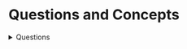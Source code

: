 # Questions and Concepts

<details> 
<summary> Questions </summary>

```css
::before 
::after


```
</details>

